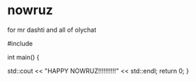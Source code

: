 # nowruz
for mr dashti and all of olychat

#include <iostream>

int main() {

  std::cout << "HAPPY NOWRUZ!!!!!!!!!!" << std::endl;
  return 0;
}
